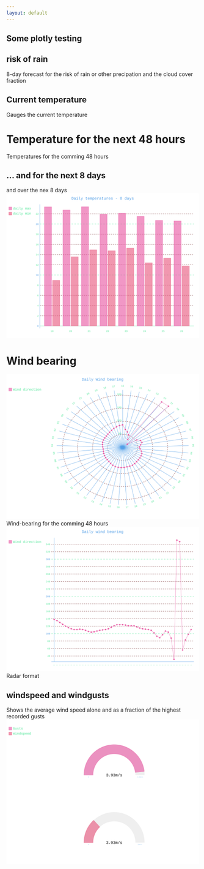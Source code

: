 ```yaml
---
layout: default
---
```


## Some plotly testing
<script src="https://cdn.plot.ly/plotly-latest.min.js"></script>

<div class="center">
<div id="2034612f-e026-43a9-b7fb-8b9cd139bfea" style="height: 100%; width: 100%;" class="plotly-graph-div"></div>

<script type="text/javascript">window.PLOTLYENV=window.PLOTLYENV || {};window.PLOTLYENV.BASE_URL="https://plot.ly";Plotly.newPlot("2034612f-e026-43a9-b7fb-8b9cd139bfea", [{"type": "scatter", "r": [3.85, 4.05, 4.21, 4.29, 4.35, 4.39, 4.43, 4.49, 4.64, 4.81, 4.95, 5.01, 5.04, 5.09, 5.15, 5.23, 5.39, 5.58, 5.81, 6, 6.16, 6.27, 6.27, 6.1, 5.82, 5.52, 5.22, 4.88, 4.54, 4.24, 3.95, 3.65, 3.31, 2.95, 2.62, 2.32, 2.05, 1.84, 1.6, 1.39, 1.35, 1.38, 1.67, 2.62, 1.63, 1.94, 1.42, 1.54, 2.52], "t": [138, 135, 130, 125, 120, 116, 113, 111, 111, 112, 111, 109, 106, 104, 105, 107, 109, 110, 111, 113, 117, 121, 124, 124, 124, 123, 121, 121, 121, 118, 115, 113, 112, 111, 109, 102, 93, 89, 97, 107, 104, 88, 31, 351, 347, 56, 83, 98, 111], "mode": "lines", "name": "Wind direction", "text": [16, 17, 18, 19, 20, 21, 22, 23, 0, 1, 2, 3, 4, 5, 6, 7, 8, 9, 10, 11, 12, 13, 14, 15, 16, 17, 18, 19, 20, 21, 22, 23, 0, 1, 2, 3, 4, 5, 6, 7, 8, 9, 10, 11, 12, 13, 14, 15, 16], "marker": {"color": "none", "line": {"color": "#E95355", "width": 2}}}, {"type": "scatter", "r": [3.85, 3.85, 3.85, 3.85, 3.85], "t": [138, 138, 138, 138, 138], "mode": "markers", "name": "time=now", "marker": {"color": "none", "line": {"color": "#E95355", "width": 2}}}], {"title": "Wind direction and -speed", "showlegend": false, "font": {"size": 16}, "legend": {"font": {"size": 16}}, "radialaxis": {"ticksuffix": "m/s"}, "orientation": -90}, {"showLink": true, "linkText": "Export to plot.ly"})
</script>
</div>

## risk of rain

<div class="left">
<object data="svg/rain.svg" type="image/svg+xml"></object>
</div>
  <div class = "right"> 8-day forecast for the risk of rain or other precipation and the cloud cover fraction </div>



## Current temperature

  <span class = "left"> Gauges the current temperature </span>
  <div class = "right"><object data="svg/temp_now.svg" type="image/svg+xml"></object></div>



# Temperature for the next 48 hours

  <div class = "left"> <object data="svg/temp_overday.svg" type="image/svg+xml"> </div>
  <span class = "right"> Temperatures for the comming 48 hours </span>



## ... and for the next 8 days
<div class="lr">
  <span class = "left"> and over the nex 8 days </span>
  <span class = "right"><img src="svg/temp_overdays.svg" /></span>
</div>

# Wind bearing
<div class="lr">
  <span class = "left"> <img src="svg/windbearing_line.svg" /> </span>
  <span class = "right"> Wind-bearing for the comming 48 hours </span>
</div>

<div class="lr">
  <span class = "left"> <img src="svg/windbearing_radar.svg" /> </span>
  <span class = "right"> Radar format </span>
</div>


## windspeed and windgusts
<div class="lr">
  <span class = "left"> Shows the average wind speed alone and as a fraction of the highest recorded gusts </span>
  <span class = "right"><img src="svg/windspeed.svg" /></span>
</div>
